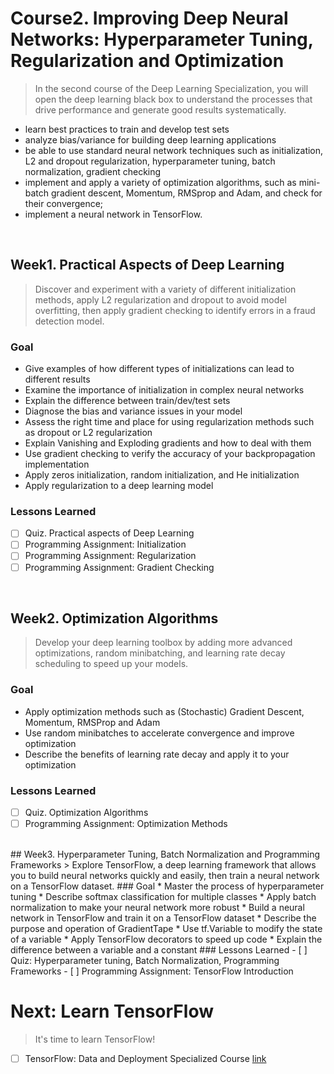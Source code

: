 # Course2. Improving Deep Neural Networks: Hyperparameter Tuning, Regularization and Optimization
> In the second course of the Deep Learning Specialization, you will open the deep learning black box to understand the processes that drive performance and generate good results systematically. 
* learn best practices to train and develop test sets  
* analyze bias/variance for building deep learning applications
* be able to use standard neural network techniques such as initialization, L2 and dropout regularization, hyperparameter tuning, batch normalization, gradient checking
* implement and apply a variety of optimization algorithms, such as mini-batch gradient descent, Momentum, RMSprop and Adam, and check for their convergence; 
* implement a neural network in TensorFlow.
<br>

## Week1. Practical Aspects of Deep Learning
> Discover and experiment with a variety of different initialization methods, apply L2 regularization and dropout to avoid model overfitting, then apply gradient checking to identify errors in a fraud detection model.
### Goal
* Give examples of how different types of initializations can lead to different results
* Examine the importance of initialization in complex neural networks
* Explain the difference between train/dev/test sets
* Diagnose the bias and variance issues in your model
* Assess the right time and place for using regularization methods such as dropout or L2 regularization
* Explain Vanishing and Exploding gradients and how to deal with them
* Use gradient checking to verify the accuracy of your backpropagation implementation
* Apply zeros initialization, random initialization, and He initialization
* Apply regularization to a deep learning model

### Lessons Learned
- [ ] Quiz. Practical aspects of Deep Learning
- [ ] Programming Assignment: Initialization
- [ ] Programming Assignment: Regularization
- [ ] Programming Assignment: Gradient Checking
<br>

## Week2. Optimization Algorithms
> Develop your deep learning toolbox by adding more advanced optimizations, random minibatching, and learning rate decay scheduling to speed up your models.
### Goal
* Apply optimization methods such as (Stochastic) Gradient Descent, Momentum, RMSProp and Adam
* Use random minibatches to accelerate convergence and improve optimization
* Describe the benefits of learning rate decay and apply it to your optimization

### Lessons Learned
- [ ] Quiz. Optimization Algorithms
- [ ] Programming Assignment: Optimization Methods

<br>
## Week3. Hyperparameter Tuning, Batch Normalization and Programming Frameworks
> Explore TensorFlow, a deep learning framework that allows you to build neural networks quickly and easily, then train a neural network on a TensorFlow dataset.
### Goal
* Master the process of hyperparameter tuning
* Describe softmax classification for multiple classes
* Apply batch normalization to make your neural network more robust
* Build a neural network in TensorFlow and train it on a TensorFlow dataset
* Describe the purpose and operation of GradientTape
* Use tf.Variable to modify the state of a variable
* Apply TensorFlow decorators to speed up code
* Explain the difference between a variable and a constant
### Lessons Learned
- [ ] Quiz: Hyperparameter tuning, Batch Normalization, Programming Frameworks
- [ ] Programming Assignment: TensorFlow Introduction

<br>

# Next: Learn TensorFlow
> It's time to learn TensorFlow!

- [ ] TensorFlow: Data and Deployment Specialized Course [link](https://www.coursera.org/specializations/tensorflow-data-and-deployment?utm_source=deeplearning-ai&utm_medium=institutions&utm_campaign=TF1)
